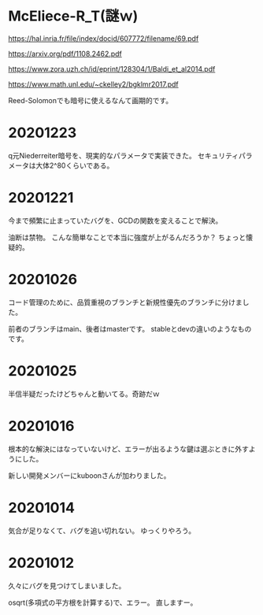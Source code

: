 # McEliece-R_T(謎ｗ)

https://hal.inria.fr/file/index/docid/607772/filename/69.pdf

https://arxiv.org/pdf/1108.2462.pdf

https://www.zora.uzh.ch/id/eprint/128304/1/Baldi_et_al2014.pdf

https://www.math.unl.edu/~ckelley2/bgklmr2017.pdf

Reed-Solomonでも暗号に使えるなんて画期的です。

# 20201223

q元Niederreiter暗号を、現実的なパラメータで実装できた。
セキュリティパラメータは大体2^80くらいである。

# 20201221

今まで頻繁に止まっていたバグを、GCDの関数を変えることで解決。

油断は禁物。
こんな簡単なことで本当に強度が上がるんだろうか？
ちょっと懐疑的。

# 20201026

コード管理のために、品質重視のブランチと新規性優先のブランチに分けました。

前者のブランチはmain、後者はmasterです。
stableとdevの違いのようなものです。

# 20201025

半信半疑だったけどちゃんと動いてる。奇跡だｗ

# 20201016

根本的な解決にはなっていないけど、エラーが出るような鍵は選ぶときに外すようにした。

新しい開発メンバーにkuboonさんが加わりました。

# 20201014

気合が足りなくて、バグを追い切れない。
ゆっくりやろう。

# 20201012

久々にバグを見つけてしまいました。

osqrt(多項式の平方根を計算する)で、エラー。
直しますー。
